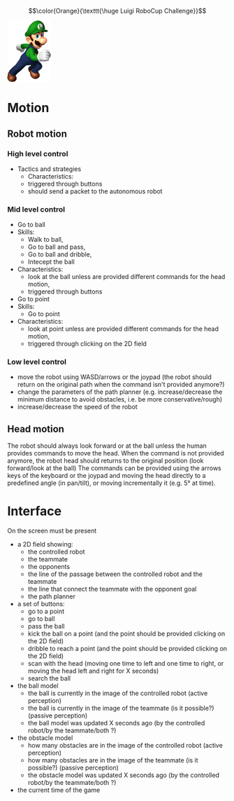 $$\color{Orange}{\texttt{\huge Luigi RoboCup Challenge}}$$

![Luigi](docs/images/luigi.png)

# Motion

## Robot motion

### High level control
- Tactics and strategies
  -  Characteristics: 
    -  triggered through buttons
    -  should send a packet to the autonomous robot 

### Mid level control
- Go to ball 
 - Skills: 
   - Walk to ball, 
   - Go to ball and pass, 
   - Go to ball and dribble,
   - Intecept the ball
 - Characteristics:
   - look at the ball unless are provided different commands for the head motion,
   - triggered through buttons 
- Go to point 
 - Skills: 
   - Go to point
 - Characteristics: 
   - look at point unless are provided different commands for the head motion,
   - triggered through clicking on the 2D field

### Low level control
- move the robot using WASD/arrows or the joypad (the robot should return on the original path when the command isn't provided anymore?)
- change the parameters of the path planner (e.g. increase/decrease the minimum distance to avoid obstacles, i.e. be more conservative/rough)
- increase/decrease the speed of the robot

## Head motion
The robot should always look forward or at the ball unless the human provides commands to move the head.
When the command is not provided anymore, the robot head should returns to the original position (look forward/look at the ball)
The commands can be provided using the arrows keys of the keyboard or the joypad and moving the head directly to a predefined angle (in pan/tilt), or moving incrementally it (e.g. 5° at time).



# Interface
On the screen must be present
- a 2D field showing:
    - the controlled robot
    - the teammate
    - the opponents
    - the line of the passage between the controlled robot and the teammate
    - the line that connect the teammate with the opponent goal
    - the path planner
- a set of buttons:
    - go to a point
    - go to ball
    - pass the ball
    - kick the ball on a point (and the point should be provided clicking on the 2D field)
    - dribble to reach a point (and the point should be provided clicking on the 2D field)
    - scan with the head (moving one time to left and one time to right, or moving the head left and right for X seconds)
    - search the ball
- the ball model
    - the ball is currently in the image of the controlled robot (active perception)
    - the ball is currently in the image of the teammate (is it possible?) (passive perception)
    - the ball model was updated X seconds ago (by the controlled robot/by the teammate/both ?)
- the obstacle model
    - how many obstacles are in the image of the controlled robot (active perception)
    - how many obstacles are in the image of the teammate (is it possible?) (passive perception)
    - the obstacle model was updated X seconds ago (by the controlled robot/by the teammate/both ?)
- the current time of the game 